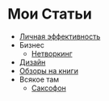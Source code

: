 # Мои Статьи

- [Личная эффективность](https://github.com/polyakovin/articles/blob/master/personalPerformance)
- Бизнес
  - [Нетворкинг](https://github.com/polyakovin/articles/blob/master/business/65%20главных%20мыслей%20из%20книги%20«Никогда%20не%20ешьте%20в%20одиночку»%20Кейта%20Феррацци.md)
- [Дизайн](https://github.com/polyakovin/articles/blob/master/design/)
- [Обзоры на книги](https://github.com/polyakovin/articles/tree/master/books)
- Всякое там
  - [Саксофон](https://github.com/polyakovin/articles/blob/master/random/sax.md)